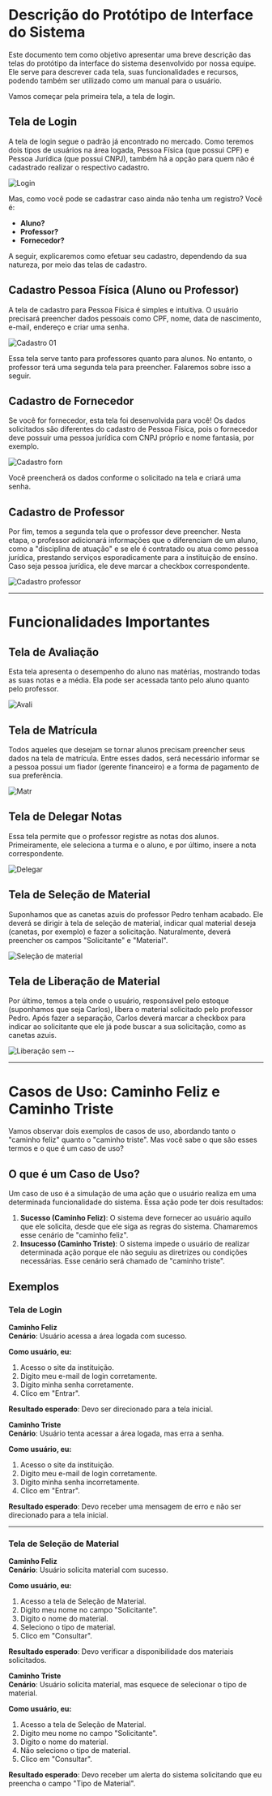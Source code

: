 # Descrição do Protótipo de Interface do Sistema

Este documento tem como objetivo apresentar uma breve descrição das telas do protótipo da interface do sistema desenvolvido por nossa equipe. Ele serve para descrever cada tela, suas funcionalidades e recursos, podendo também ser utilizado como um manual para o usuário.

Vamos começar pela primeira tela, a tela de login.

## Tela de Login

A tela de login segue o padrão já encontrado no mercado. Como teremos dois tipos de usuários na área logada, Pessoa Física (que possui CPF) e Pessoa Jurídica (que possui CNPJ), também há a opção para quem não é cadastrado realizar o respectivo cadastro.

![Login](https://github.com/user-attachments/assets/742bd9af-6873-48d8-a0fa-29861389ac6b)

Mas, como você pode se cadastrar caso ainda não tenha um registro? Você é:

- **Aluno?**
- **Professor?**
- **Fornecedor?**

A seguir, explicaremos como efetuar seu cadastro, dependendo da sua natureza, por meio das telas de cadastro.

## Cadastro Pessoa Física (Aluno ou Professor)

A tela de cadastro para Pessoa Física é simples e intuitiva. O usuário precisará preencher dados pessoais como CPF, nome, data de nascimento, e-mail, endereço e criar uma senha.

![Cadastro 01](https://github.com/user-attachments/assets/9c35cad7-b5aa-40a5-90e6-fa6923ad98b0)

Essa tela serve tanto para professores quanto para alunos. No entanto, o professor terá uma segunda tela para preencher. Falaremos sobre isso a seguir.

## Cadastro de Fornecedor

Se você for fornecedor, esta tela foi desenvolvida para você! Os dados solicitados são diferentes do cadastro de Pessoa Física, pois o fornecedor deve possuir uma pessoa jurídica com CNPJ próprio e nome fantasia, por exemplo.

![Cadastro forn](https://github.com/user-attachments/assets/5d6c059d-7473-472a-b9bf-41deee2b6a07)

Você preencherá os dados conforme o solicitado na tela e criará uma senha.

## Cadastro de Professor

Por fim, temos a segunda tela que o professor deve preencher. Nesta etapa, o professor adicionará informações que o diferenciam de um aluno, como a "disciplina de atuação" e se ele é contratado ou atua como pessoa jurídica, prestando serviços esporadicamente para a instituição de ensino. Caso seja pessoa jurídica, ele deve marcar a checkbox correspondente.

![Cadastro professor](https://github.com/user-attachments/assets/06cb4149-55ea-46b8-b2f1-eb074c6c3908)

---

# Funcionalidades Importantes

## Tela de Avaliação

Esta tela apresenta o desempenho do aluno nas matérias, mostrando todas as suas notas e a média. Ela pode ser acessada tanto pelo aluno quanto pelo professor.

![Avali](https://github.com/user-attachments/assets/a07c97e5-6c6f-4478-a58e-714ea2ccc724)

## Tela de Matrícula

Todos aqueles que desejam se tornar alunos precisam preencher seus dados na tela de matrícula. Entre esses dados, será necessário informar se a pessoa possui um fiador (gerente financeiro) e a forma de pagamento de sua preferência.

![Matr](https://github.com/user-attachments/assets/0531d441-d527-4058-8945-23260ecb654b)

## Tela de Delegar Notas

Essa tela permite que o professor registre as notas dos alunos. Primeiramente, ele seleciona a turma e o aluno, e por último, insere a nota correspondente.

![Delegar](https://github.com/user-attachments/assets/92f12d40-1b4e-4dec-8959-235c0f109d2a)

## Tela de Seleção de Material

Suponhamos que as canetas azuis do professor Pedro tenham acabado. Ele deverá se dirigir à tela de seleção de material, indicar qual material deseja (canetas, por exemplo) e fazer a solicitação. Naturalmente, deverá preencher os campos "Solicitante" e "Material".

![Seleção de material](https://github.com/user-attachments/assets/c155e7af-f592-430a-837e-84a33ff2d1dd)

## Tela de Liberação de Material

Por último, temos a tela onde o usuário, responsável pelo estoque (suponhamos que seja Carlos), libera o material solicitado pelo professor Pedro. Após fazer a separação, Carlos deverá marcar a checkbox para indicar ao solicitante que ele já pode buscar a sua solicitação, como as canetas azuis.

![Liberação sem --](https://github.com/user-attachments/assets/cad4c502-91c7-4c24-89dd-8dc57cae02a0)

---

# Casos de Uso: Caminho Feliz e Caminho Triste

Vamos observar dois exemplos de casos de uso, abordando tanto o "caminho feliz" quanto o "caminho triste". Mas você sabe o que são esses termos e o que é um caso de uso?

## O que é um Caso de Uso?

Um caso de uso é a simulação de uma ação que o usuário realiza em uma determinada funcionalidade do sistema. Essa ação pode ter dois resultados:

1. **Sucesso (Caminho Feliz)**: O sistema deve fornecer ao usuário aquilo que ele solicita, desde que ele siga as regras do sistema. Chamaremos esse cenário de "caminho feliz".
2. **Insucesso (Caminho Triste)**: O sistema impede o usuário de realizar determinada ação porque ele não seguiu as diretrizes ou condições necessárias. Esse cenário será chamado de "caminho triste".

## Exemplos

### Tela de Login

**Caminho Feliz**  
**Cenário**: Usuário acessa a área logada com sucesso.

**Como usuário, eu:**
1. Acesso o site da instituição.
2. Digito meu e-mail de login corretamente.
3. Digito minha senha corretamente.
4. Clico em "Entrar".

**Resultado esperado**: Devo ser direcionado para a tela inicial.

**Caminho Triste**  
**Cenário**: Usuário tenta acessar a área logada, mas erra a senha.

**Como usuário, eu:**
1. Acesso o site da instituição.
2. Digito meu e-mail de login corretamente.
3. Digito minha senha incorretamente.
4. Clico em "Entrar".

**Resultado esperado**: Devo receber uma mensagem de erro e não ser direcionado para a tela inicial.

---

### Tela de Seleção de Material

**Caminho Feliz**  
**Cenário**: Usuário solicita material com sucesso.

**Como usuário, eu:**
1. Acesso a tela de Seleção de Material.
2. Digito meu nome no campo "Solicitante".
3. Digito o nome do material.
4. Seleciono o tipo de material.
5. Clico em "Consultar".

**Resultado esperado**: Devo verificar a disponibilidade dos materiais solicitados.

**Caminho Triste**  
**Cenário**: Usuário solicita material, mas esquece de selecionar o tipo de material.

**Como usuário, eu:**
1. Acesso a tela de Seleção de Material.
2. Digito meu nome no campo "Solicitante".
3. Digito o nome do material.
4. Não seleciono o tipo de material.
5. Clico em "Consultar".

**Resultado esperado**: Devo receber um alerta do sistema solicitando que eu preencha o campo "Tipo de Material".

